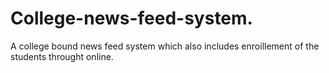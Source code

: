 # College-news-feed-system.
A college bound news feed system which also includes enroillement of the students throught online.
